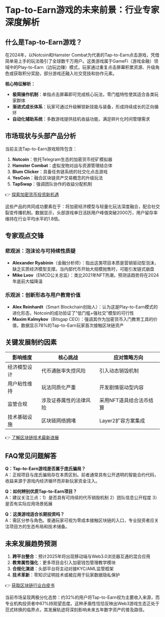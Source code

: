# Tap-to-Earn游戏的未来前景：行业专家深度解析

## 什么是Tap-to-Earn游戏？

在2024年，以Notcoin和Hamster Combat为代表的Tap-to-Earn点击游戏，凭借简单易上手的玩法吸引了全球数千万用户。这类游戏属于GameFi（游戏金融）领域中的Play-to-Earn（边玩边赚）模式，玩家通过重复点击屏幕积累资源、升级角色或获取积分奖励，部分游戏还融入社交竞技和协作元素。

**核心特征解析：**
- **极简操作机制**：单指点击屏幕即可完成核心玩法，零门槛特性使其适合各类玩家群体
- **渐进式成长体系**：玩家可通过升级解锁新技能与装备，形成持续成长的正向循环
- **自动化辅助系统**：多数游戏提供挂机收益功能，满足碎片化时间管理需求

## 市场现状与头部产品分析

当前主流Tap-to-Earn游戏矩阵包含：
1. **Notcoin**：依托Telegram生态的加密货币挖矿模拟器
2. **Hamster Combat**：虚拟宠物对战与资源管理结合体
3. **Blum Clicker**：具备任务链系统的社交化点击游戏
4. **YesCoin**：融合区块链资产交易概念的升级玩法
5. **TapSwap**：强调团队协作的收益分配机制

👉 [探索加密货币投资新机遇](https://bit.ly/okx_welcome)

这些产品的共同成功要素在于：将加密经济模型与轻量化玩法深度融合，配合社交裂变传播机制。数据显示，头部游戏单日活跃用户峰值突破2000万，用户留存率维持在行业平均水平的1.8倍。

## 专家观点交锋

### 悲观派：泡沫论与可持续性质疑
- **Alexander Ryabinin**（金融分析师）：指出这类项目本质是营销驱动型泡沫，缺乏实质经济模型支撑。当内部代币开始大规模抛售时，可能引发链式崩盘
- **Mike Lvov**（EMCD公关总监）：类比2021年NFT热潮，预测该趋势将在2024年底前大幅降温

### 乐观派：创新形态与用户教育价值
- **Alex Reinhardt**（Smart Blockchain创始人）：认为这是Play-to-Earn模式的进化形态，Notcoin的成功验证了"低门槛+强社交"模型的可行性
- **Maxim Kalmykov**（Bitsgap CEO）：强调其作为加密货币入门教育工具的价值，数据显示78%的Tap-to-Earn玩家首次接触区块链资产

## 关键发展制约因素

| 影响维度        | 核心挑战                  | 应对策略方向                |
|-----------------|---------------------------|-----------------------------|
| 经济模型设计    | 代币通胀率失控风险        | 引入动态销毁机制            |
| 用户粘性维持    | 玩法同质化严重            | 开发剧情驱动型内容          |
| 监管合规        | 涉及证券属性的法律风险    | 采用NFT道具结合法币结算     |
| 技术基础设施    | 区块链网络拥堵            | Layer2扩容方案集成          |

👉 [了解区块链技术最新进展](https://bit.ly/okx_welcome)

## FAQ常见问题解答

**Q：Tap-to-Earn游戏是否属于庞氏骗局？**  
A：正规项目与庞氏骗局存在本质区别。前者通常具有公开透明的智能合约代码，收益来源于游戏内经济循环而非新玩家资金注入。

**Q：如何辨别优质Tap-to-Earn项目？**  
A：建议关注三点：1）是否具有可持续的代币销毁机制 2）团队信息公开程度 3）是否有实际应用场景拓展

**Q：这类游戏适合长期投资吗？**  
A：需区分参与角色。普通玩家可视为零成本接触区块链的入口，专业投资者应关注项目方的生态布局和技术储备。

## 未来发展趋势预测

1. **跨平台整合**：预计2025年将出现移动端与Web3.0浏览器互通的混合应用
2. **教育属性强化**：更多项目会引入加密钱包管理教学模块
3. **合规化演进**：头部平台将主动对接KYC/AML监管框架
4. **技术革新**：零知识证明技术或被应用于玩家数据隐私保护

👉 [获取区块链行业白皮书](https://bit.ly/okx_welcome)

当前市场呈现两极分化态势：约32%的用户将Tap-to-Earn视为主要收入来源，而专业机构投资者中67%持观望态度。这种矛盾性恰恰反映出Web3游戏生态正处于范式转换的临界点，其发展轨迹将深刻影响未来五年数字资产的普及路径。